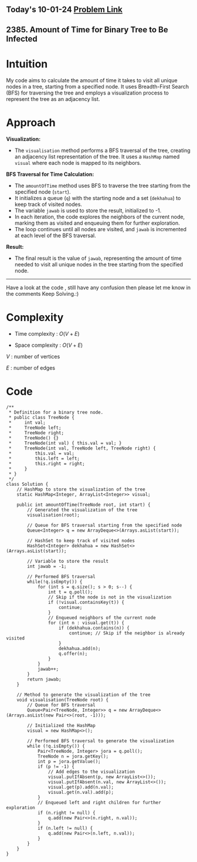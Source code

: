 ## Today's 10-01-24 [Problem Link](https://leetcode.com/problems/amount-of-time-for-binary-tree-to-be-infected/description/)
## 2385. Amount of Time for Binary Tree to Be Infected


# Intuition
<!-- Describe your first thoughts on how to solve this problem. -->
My code aims to calculate the amount of time it takes to visit all unique nodes in a tree, starting from a specified node. It uses Breadth-First Search (BFS) for traversing the tree and employs a visualization process to represent the tree as an adjacency list.

# Approach
<!-- Describe your approach to solving the problem. -->
**Visualization:**
   - The `visualisation` method performs a BFS traversal of the tree, creating an adjacency list representation of the tree. It uses a `HashMap` named `visual` where each node is mapped to its neighbors.

**BFS Traversal for Time Calculation:**
   - The `amountOfTime` method uses BFS to traverse the tree starting from the specified node (`start`).
   - It initializes a queue (`q`) with the starting node and a set (`dekhahua`) to keep track of visited nodes.
   - The variable `jawab` is used to store the result, initialized to -1.
   - In each iteration, the code explores the neighbors of the current node, marking them as visited and enqueuing them for further exploration.
   - The loop continues until all nodes are visited, and `jawab` is incremented at each level of the BFS traversal.

**Result:**
   - The final result is the value of `jawab`, representing the amount of time needed to visit all unique nodes in the tree starting from the specified node.
---
Have a look at the code , still have any confusion then please let me know in the comments Keep Solving.:)

# Complexity
- Time complexity : $O(V+E)$
<!-- Add your time complexity here, e.g. $$O(n)$$ -->

- Space complexity : $O(V+E)$
<!-- Add your space complexity here, e.g. $$O(n)$$ -->
$V$ : number of vertices

$E$ : number of edges

# Code
```
/**
 * Definition for a binary tree node.
 * public class TreeNode {
 *     int val;
 *     TreeNode left;
 *     TreeNode right;
 *     TreeNode() {}
 *     TreeNode(int val) { this.val = val; }
 *     TreeNode(int val, TreeNode left, TreeNode right) {
 *         this.val = val;
 *         this.left = left;
 *         this.right = right;
 *     }
 * }
 */
class Solution {
    // HashMap to store the visualization of the tree
    static HashMap<Integer, ArrayList<Integer>> visual;

    public int amountOfTime(TreeNode root, int start) {
        // Generated the visualization of the tree
        visualisation(root);

        // Queue for BFS traversal starting from the specified node
        Queue<Integer> q = new ArrayDeque<>(Arrays.asList(start));

        // HashSet to keep track of visited nodes
        HashSet<Integer> dekhahua = new HashSet<>(Arrays.asList(start));

        // Variable to store the result
        int jawab = -1;

        // Performed BFS traversal
        while(!q.isEmpty()) {
            for (int s = q.size(); s > 0; s--) {
                int t = q.poll();
                // Skip if the node is not in the visualization
                if (!visual.containsKey(t)) {
                    continue;
                }
                // Enqueued neighbors of the current node
                for (int n : visual.get(t)) {
                    if (dekhahua.contains(n)) {
                        continue; // Skip if the neighbor is already visited
                    }
                    dekhahua.add(n);
                    q.offer(n);
                }
            }
            jawab++;
        }
        return jawab;
    }

    // Method to generate the visualization of the tree
    void visualisation(TreeNode root) {
        // Queue for BFS traversal
        Queue<Pair<TreeNode, Integer>> q = new ArrayDeque<>(Arrays.asList(new Pair<>(root, -1)));

        // Initialized the HashMap
        visual = new HashMap<>();

        // Performed BFS traversal to generate the visualization
        while (!q.isEmpty()) {
            Pair<TreeNode, Integer> jora = q.poll();
            TreeNode n = jora.getKey();
            int p = jora.getValue();
            if (p != -1) {
                // Add edges to the visualization
                visual.putIfAbsent(p, new ArrayList<>());
                visual.putIfAbsent(n.val, new ArrayList<>());
                visual.get(p).add(n.val);
                visual.get(n.val).add(p);
            }
            // Enqueued left and right children for further exploration
            if (n.right != null) {
                q.add(new Pair<>(n.right, n.val));
            }
            if (n.left != null) {
                q.add(new Pair<>(n.left, n.val));
            }
        }
    }
}

```
